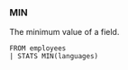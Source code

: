 <!--
This is generated by ESQL's AbstractFunctionTestCase. Do no edit it. See ../README.md for how to regenerate it.
-->

### MIN
The minimum value of a field.

```
FROM employees
| STATS MIN(languages)
```
